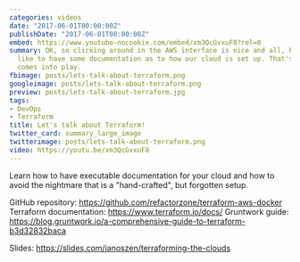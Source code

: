 ```yaml
---
categories: videos
date: "2017-06-01T00:00:00Z"
publishDate: "2017-06-01T00:00:00Z"
embed: https://www.youtube-nocookie.com/embed/xm3QcGvxuF8?rel=0
summary: OK, so clicking around in the AWS interface is nice and all, but we'd really
  like to have some documentation as to how our cloud is set up. That's where Terraform
  comes into play.
fbimage: posts/lets-talk-about-terraform.png
googleimage: posts/lets-talk-about-terraform.png
preview: posts/lets-talk-about-terraform.jpg
tags:
- DevOps
- Terraform
title: Let's talk about Terraform!
twitter_card: summary_large_image
twitterimage: posts/lets-talk-about-terraform.png
video: https://youtu.be/xm3QcGvxuF8
---
```


Learn how to have executable documentation for your cloud and how to avoid the nightmare that is a "hand-crafted", but forgotten setup.

GitHub repository: https://github.com/refactorzone/terraform-aws-docker
Terraform documentation: https://www.terraform.io/docs/
Gruntwork guide: https://blog.gruntwork.io/a-comprehensive-guide-to-terraform-b3d32832baca

Slides: https://slides.com/janoszen/terraforming-the-clouds